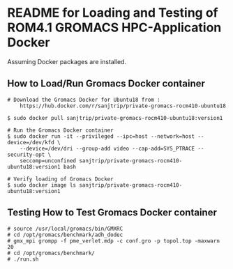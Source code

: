 # README for Loading and Testing of ROM4.1 GROMACS HPC-Application Docker

Assuming Docker packages are installed.

## How to Load/Run Gromacs Docker container

```
# Download the Gromacs Docker for Ubuntu18 from :
	https://hub.docker.com/r/sanjtrip/private-gromacs-rocm410-ubuntu18

$ sudo docker pull sanjtrip/private-gromacs-rocm410-ubuntu18:version1

# Run the Gromacs Docker container 
$ sudo docker run -it --privileged --ipc=host --network=host --device=/dev/kfd \
	--device=/dev/dri --group-add video --cap-add=SYS_PTRACE --security-opt \
	seccomp=unconfined sanjtrip/private-gromacs-rocm410-ubuntu18:version1 bash

# Verify loading of Gromacs Docker
$ sudo docker image ls sanjtrip/private-gromacs-rocm410-ubuntu18:version1

```

## Testing How to Test Gromacs Docker container

```
# source /usr/local/gromacs/bin/GMXRC
# cd /opt/gromacs/benchmark/adh_dodec
# gmx_mpi grompp -f pme_verlet.mdp -c conf.gro -p topol.top -maxwarn 20
# cd /opt/gromacs/benchmark/
# ./run.sh
```
